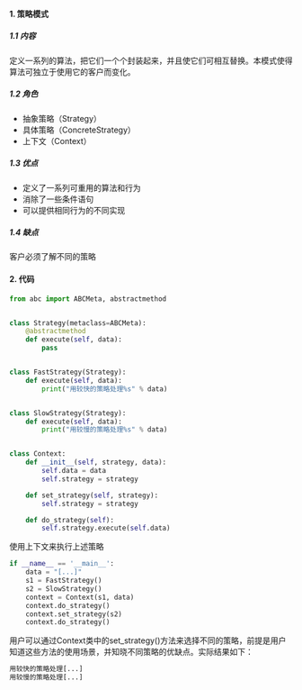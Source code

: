 #### 1. 策略模式

##### 1.1 内容

定义一系列的算法，把它们一个个封装起来，并且使它们可相互替换。本模式使得算法可独立于使用它的客户而变化。

##### 1.2 角色

+ 抽象策略（Strategy）
+ 具体策略（ConcreteStrategy）
+ 上下文（Context）

##### 1.3 优点

+ 定义了一系列可重用的算法和行为
+ 消除了一些条件语句
+ 可以提供相同行为的不同实现

##### 1.4 缺点

客户必须了解不同的策略



#### 2. 代码

```python
from abc import ABCMeta, abstractmethod


class Strategy(metaclass=ABCMeta):
    @abstractmethod
    def execute(self, data):
        pass


class FastStrategy(Strategy):
    def execute(self, data):
        print("用较快的策略处理%s" % data)


class SlowStrategy(Strategy):
    def execute(self, data):
        print("用较慢的策略处理%s" % data)


class Context:
    def __init__(self, strategy, data):
        self.data = data
        self.strategy = strategy

    def set_strategy(self, strategy):
        self.strategy = strategy

    def do_strategy(self):
        self.strategy.execute(self.data)
```

使用上下文来执行上述策略

```python
if __name__ == '__main__':
    data = "[...]"
    s1 = FastStrategy()
    s2 = SlowStrategy()
    context = Context(s1, data)
    context.do_strategy()
    context.set_strategy(s2)
    context.do_strategy()
```

用户可以通过Context类中的set_strategy()方法来选择不同的策略，前提是用户知道这些方法的使用场景，并知晓不同策略的优缺点。实际结果如下：

```txt
用较快的策略处理[...]
用较慢的策略处理[...]
```

